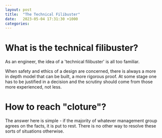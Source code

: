 ```yaml
---
layout: post
title:  "The Technical Filibuster"
date:   2023-05-04 17:31:30 +1000
categories:
---
```

# What is the technical filibuster?
As an engineer, the idea of a 'technical filibuster' is all too familiar. 

When safety and ethics of a design are concerned, there is always a more in depth model that can be built, a more rigorous proof. At some stage one has to be justified in a decision and the scrutiny should come from those more experienced, not less.
# How to reach "cloture"?
The answer here is simple - if the majority of whatever management group agrees on the facts, it is put to rest. There is no other way to resolve these sorts of situations otherwise.
